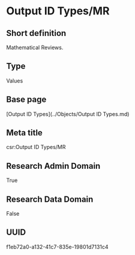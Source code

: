 # Output ID Types/MR
## Short definition
Mathematical Reviews.
## Type
Values
## Base page
[Output ID Types](../Objects/Output ID Types.md)
## Meta title
csr:Output ID Types/MR
## Research Admin Domain
True
## Research Data Domain
False
## UUID
f1eb72a0-a132-41c7-835e-19801d7131c4
